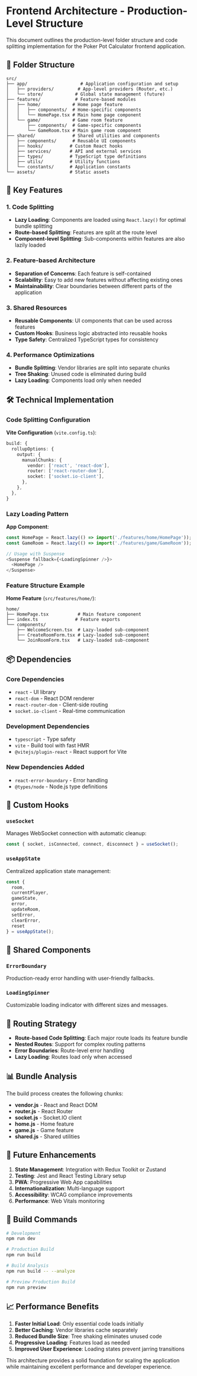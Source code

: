 # Frontend Architecture - Production-Level Structure

This document outlines the production-level folder structure and code splitting implementation for the Poker Pot Calculator frontend application.

## 📁 Folder Structure

```
src/
├── app/                    # Application configuration and setup
│   ├── providers/         # App-level providers (Router, etc.)
│   └── store/            # Global state management (future)
├── features/             # Feature-based modules
│   ├── home/            # Home page feature
│   │   ├── components/  # Home-specific components
│   │   └── HomePage.tsx # Main home page component
│   └── game/            # Game room feature
│       ├── components/  # Game-specific components
│       └── GameRoom.tsx # Main game room component
├── shared/              # Shared utilities and components
│   ├── components/      # Reusable UI components
│   ├── hooks/          # Custom React hooks
│   ├── services/       # API and external services
│   ├── types/          # TypeScript type definitions
│   ├── utils/          # Utility functions
│   └── constants/      # Application constants
└── assets/             # Static assets
```

## 🚀 Key Features

### 1. **Code Splitting**
- **Lazy Loading**: Components are loaded using `React.lazy()` for optimal bundle splitting
- **Route-based Splitting**: Features are split at the route level
- **Component-level Splitting**: Sub-components within features are also lazily loaded

### 2. **Feature-based Architecture**
- **Separation of Concerns**: Each feature is self-contained
- **Scalability**: Easy to add new features without affecting existing ones
- **Maintainability**: Clear boundaries between different parts of the application

### 3. **Shared Resources**
- **Reusable Components**: UI components that can be used across features
- **Custom Hooks**: Business logic abstracted into reusable hooks
- **Type Safety**: Centralized TypeScript types for consistency

### 4. **Performance Optimizations**
- **Bundle Splitting**: Vendor libraries are split into separate chunks
- **Tree Shaking**: Unused code is eliminated during build
- **Lazy Loading**: Components load only when needed

## 🛠 Technical Implementation

### Code Splitting Configuration

**Vite Configuration** (`vite.config.ts`):
```typescript
build: {
  rollupOptions: {
    output: {
      manualChunks: {
        vendor: ['react', 'react-dom'],
        router: ['react-router-dom'],
        socket: ['socket.io-client'],
      },
    },
  },
}
```

### Lazy Loading Pattern

**App Component**:
```typescript
const HomePage = React.lazy(() => import('./features/home/HomePage'));
const GameRoom = React.lazy(() => import('./features/game/GameRoom'));

// Usage with Suspense
<Suspense fallback={<LoadingSpinner />}>
  <HomePage />
</Suspense>
```

### Feature Structure Example

**Home Feature** (`src/features/home/`):
```
home/
├── HomePage.tsx           # Main feature component
├── index.ts              # Feature exports
└── components/
    ├── WelcomeScreen.tsx  # Lazy-loaded sub-component
    ├── CreateRoomForm.tsx # Lazy-loaded sub-component
    └── JoinRoomForm.tsx   # Lazy-loaded sub-component
```

## 📦 Dependencies

### Core Dependencies
- `react` - UI library
- `react-dom` - React DOM renderer
- `react-router-dom` - Client-side routing
- `socket.io-client` - Real-time communication

### Development Dependencies
- `typescript` - Type safety
- `vite` - Build tool with fast HMR
- `@vitejs/plugin-react` - React support for Vite

### New Dependencies Added
- `react-error-boundary` - Error handling
- `@types/node` - Node.js type definitions

## 🔧 Custom Hooks

### `useSocket`
Manages WebSocket connection with automatic cleanup:
```typescript
const { socket, isConnected, connect, disconnect } = useSocket();
```

### `useAppState`
Centralized application state management:
```typescript
const {
  room,
  currentPlayer,
  gameState,
  error,
  updateRoom,
  setError,
  clearError,
  reset
} = useAppState();
```

## 🎨 Shared Components

### `ErrorBoundary`
Production-ready error handling with user-friendly fallbacks.

### `LoadingSpinner`
Customizable loading indicator with different sizes and messages.

## 🚦 Routing Strategy

- **Route-based Code Splitting**: Each major route loads its feature bundle
- **Nested Routes**: Support for complex routing patterns
- **Error Boundaries**: Route-level error handling
- **Lazy Loading**: Routes load only when accessed

## 📊 Bundle Analysis

The build process creates the following chunks:
- **vendor.js** - React and React DOM
- **router.js** - React Router
- **socket.js** - Socket.IO client
- **home.js** - Home feature
- **game.js** - Game feature
- **shared.js** - Shared utilities

## 🔮 Future Enhancements

1. **State Management**: Integration with Redux Toolkit or Zustand
2. **Testing**: Jest and React Testing Library setup
3. **PWA**: Progressive Web App capabilities
4. **Internationalization**: Multi-language support
5. **Accessibility**: WCAG compliance improvements
6. **Performance**: Web Vitals monitoring

## 🚀 Build Commands

```bash
# Development
npm run dev

# Production Build
npm run build

# Build Analysis
npm run build -- --analyze

# Preview Production Build
npm run preview
```

## 📈 Performance Benefits

1. **Faster Initial Load**: Only essential code loads initially
2. **Better Caching**: Vendor libraries cache separately
3. **Reduced Bundle Size**: Tree shaking eliminates unused code
4. **Progressive Loading**: Features load as needed
5. **Improved User Experience**: Loading states prevent jarring transitions

This architecture provides a solid foundation for scaling the application while maintaining excellent performance and developer experience.
